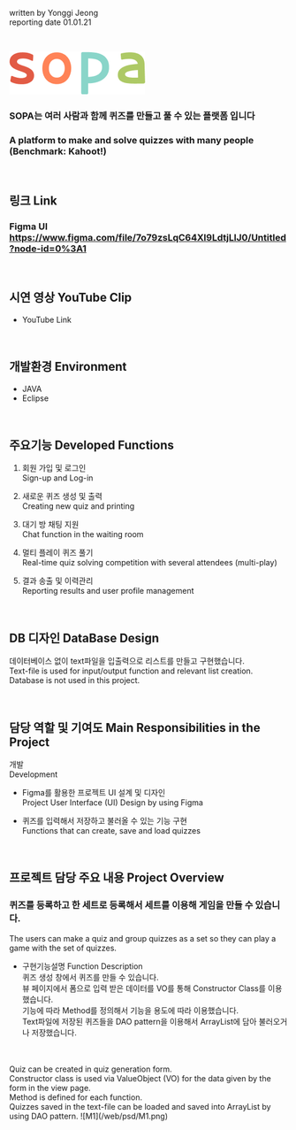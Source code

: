 
written by Yonggi Jeong<br>
reporting date 01.01.21

&nbsp;

![SOPA](/web/psd/sopa.png)

### SOPA는 여러 사람과 함께 퀴즈를 만들고 풀 수 있는 플랫폼 입니다
### A platform to make and solve quizzes with many people (Benchmark: Kahoot!) 

&nbsp;

## 링크 Link
### Figma UI https://www.figma.com/file/7o79zsLqC64Xl9LdtjLlJ0/Untitled?node-id=0%3A1

&nbsp;

## 시연 영상 YouTube Clip
* YouTube Link

&nbsp;

## 개발환경 Environment
* JAVA
* Eclipse

&nbsp;

## 주요기능 Developed Functions
1. 회원 가입 및 로그인
<br>Sign-up and Log-in

2. 새로운 퀴즈 생성 및 출력
<br>Creating new quiz and printing

3. 대기 방 채팅 지원
<br>Chat function in the waiting room

4. 멀티 플레이 퀴즈 풀기
<br>Real-time quiz solving competition with several attendees (multi-play)<br>

5. 결과 송출 및 이력관리
<br>Reporting results and user profile management<br>

&nbsp;

## DB 디자인 DataBase Design
데이터베이스 없이 text파일을 입출력으로 리스트를 만들고 구현했습니다.
<br>Text-file is used for input/output function and relevant list creation.  
Database is not used in this project.

&nbsp;

## 담당 역할 및 기여도 Main Responsibilities in the Project
개발 
<br>Development 

- Figma를 활용한 프로젝트 UI 설계 및 디자인
<br>Project User Interface (UI) Design by using Figma

- 퀴즈를 입력해서 저장하고 불러올 수 있는 기능 구현
<br>Functions that can create, save and load quizzes

&nbsp;

## 프로젝트 담당 주요 내용 Project Overview

### 퀴즈를 등록하고 한 세트로 등록해서 세트를 이용해 게임을 만들 수 있습니다.
The users can make a quiz and group quizzes as a set so they can play a game with the set of quizzes.

* 구현기능설명 Function Description
<br>퀴즈 생성 창에서 퀴즈를 만들 수 있습니다. 
<br>뷰 페이지에서 폼으로 입력 받은 데이터를 VO를 통해 Constructor Class를 이용했습니다.
<br>기능에 따라 Method를 정의해서 기능을 용도에 따라 이용했습니다.
<br>Text파일에 저장된 퀴즈들을 DAO pattern을 이용해서 ArrayList에 담아 불러오거나 저장했습니다. 
<br>
<br>Quiz can be created in quiz generation form. 
<br>Constructor class is used via ValueObject (VO) for the data given by the form in the view page.
<br>Method is defined for each function. 
<br>Quizzes saved in the text-file can be loaded and saved into ArrayList by using DAO pattern.
![M1](/web/psd/M1.png)
